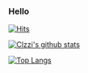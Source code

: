 ### Hello

<!--
**Clzzi/Clzzi** is a ✨ _special_ ✨ repository because its `README.md` (this file) appears on your GitHub profile.
- 🔭 I’m currently working on ...
- 🌱 I’m currently learning ...
- 👯 I’m looking to collaborate on ...
- 🤔 I’m looking for help with ...
- 💬 Ask me about ...
- 📫 How to reach me: ...
- 😄 Pronouns: ...
- ⚡ Fun fact: ...
-->
[![Hits](https://hits.seeyoufarm.com/api/count/incr/badge.svg?url=https%3A%2F%2Fgithub.com%2Fgjbae1212%2Fhit-counter&count_bg=%23A379D7&title_bg=%23CB7ED7&icon=&icon_color=%23C09FF5&title=Visit&edge_flat=false)](https://hits.seeyoufarm.com)

[![Clzzi's github stats](https://github-readme-stats.vercel.app/api?username=Clzzi&count_private=true&show_icons=true&theme=cobalt?username=Clzzi)](https://github.com/anuraghazra/github-readme-stats)

[![Top Langs](https://github-readme-stats.vercel.app/api/top-langs/?username=Clzzi&layout=compact)](https://github.com/Clzzi/github-readme-stats)
